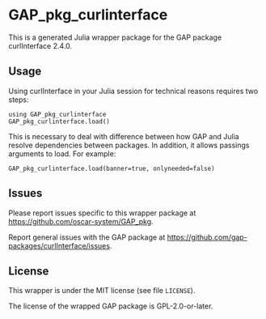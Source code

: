 # GAP_pkg_curlinterface

This is a generated Julia wrapper package for the GAP package curlInterface 2.4.0.

## Usage

Using curlInterface in your Julia session for technical reasons requires two steps:

    using GAP_pkg_curlinterface
    GAP_pkg_curlinterface.load()

This is necessary to deal with difference between how GAP and Julia
resolve dependencies between packages. In addition, it allows passings
arguments to load. For example:

    GAP_pkg_curlinterface.load(banner=true, onlyneeded=false)

## Issues

Please report issues specific to this wrapper package at <https://github.com/oscar-system/GAP_pkg>.

Report general issues with the GAP package at <https://github.com/gap-packages/curlInterface/issues>.

## License

This wrapper is under the MIT license (see file `LICENSE`).

The license of the wrapped GAP package is GPL-2.0-or-later.
